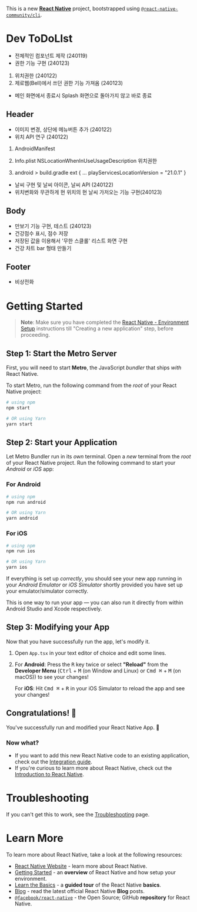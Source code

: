 This is a new [**React Native**](https://reactnative.dev) project, bootstrapped using [`@react-native-community/cli`](https://github.com/react-native-community/cli).

# Dev ToDoLIst
- 전체적인 컴포넌트 제작 (240119)
- 권한 기능 구현 (240123)
1. 위치권한 (240122)
2. 제로웹(Bell)에서 쓰던 권한 기능 가져옴 (240123)

- 메인 화면에서 종료시 Splash 화면으로 돌아가지 않고 바로 종료
## Header
- 이미지 변경, 상단에 메뉴버튼 추가 (240122)
- 위치 API 연구 (240122)
1. AndroidManifest
<uses-permission android:name="android.permission.ACCESS_COARSE_LOCATION" />
<uses-permission android:name="android.permission.ACCESS_FINE_LOCATION" />

2. Info.plist
<key>NSLocationWhenInUseUsageDescription</key>
<string>위치권한</string>

3. android > build.gradle
ext {
   ...
   playServicesLocationVersion = "21.0.1"
}


- 날씨 구현 및 날씨 아이콘, 날씨 API (240122)
- 위치변화와 무관하게 현 위치의 현 날씨 가저오는 기능 구현(240123)
## Body
- 만보기 기능 구현, 테스트 (240123)
- 건강점수 표시, 점수 저장
- 저장된 값을 이용해서 '무한 스클롤' 리스트 화면 구현
- 건강 차트 bar 형태 만들기
## Footer
- 비상전화
# Getting Started

>**Note**: Make sure you have completed the [React Native - Environment Setup](https://reactnative.dev/docs/environment-setup) instructions till "Creating a new application" step, before proceeding.

## Step 1: Start the Metro Server

First, you will need to start **Metro**, the JavaScript _bundler_ that ships _with_ React Native.

To start Metro, run the following command from the _root_ of your React Native project:

```bash
# using npm
npm start

# OR using Yarn
yarn start
```

## Step 2: Start your Application

Let Metro Bundler run in its _own_ terminal. Open a _new_ terminal from the _root_ of your React Native project. Run the following command to start your _Android_ or _iOS_ app:

### For Android

```bash
# using npm
npm run android

# OR using Yarn
yarn android
```

### For iOS

```bash
# using npm
npm run ios

# OR using Yarn
yarn ios
```

If everything is set up _correctly_, you should see your new app running in your _Android Emulator_ or _iOS Simulator_ shortly provided you have set up your emulator/simulator correctly.

This is one way to run your app — you can also run it directly from within Android Studio and Xcode respectively.

## Step 3: Modifying your App

Now that you have successfully run the app, let's modify it.

1. Open `App.tsx` in your text editor of choice and edit some lines.
2. For **Android**: Press the <kbd>R</kbd> key twice or select **"Reload"** from the **Developer Menu** (<kbd>Ctrl</kbd> + <kbd>M</kbd> (on Window and Linux) or <kbd>Cmd ⌘</kbd> + <kbd>M</kbd> (on macOS)) to see your changes!

   For **iOS**: Hit <kbd>Cmd ⌘</kbd> + <kbd>R</kbd> in your iOS Simulator to reload the app and see your changes!

## Congratulations! :tada:

You've successfully run and modified your React Native App. :partying_face:

### Now what?

- If you want to add this new React Native code to an existing application, check out the [Integration guide](https://reactnative.dev/docs/integration-with-existing-apps).
- If you're curious to learn more about React Native, check out the [Introduction to React Native](https://reactnative.dev/docs/getting-started).

# Troubleshooting

If you can't get this to work, see the [Troubleshooting](https://reactnative.dev/docs/troubleshooting) page.

# Learn More

To learn more about React Native, take a look at the following resources:

- [React Native Website](https://reactnative.dev) - learn more about React Native.
- [Getting Started](https://reactnative.dev/docs/environment-setup) - an **overview** of React Native and how setup your environment.
- [Learn the Basics](https://reactnative.dev/docs/getting-started) - a **guided tour** of the React Native **basics**.
- [Blog](https://reactnative.dev/blog) - read the latest official React Native **Blog** posts.
- [`@facebook/react-native`](https://github.com/facebook/react-native) - the Open Source; GitHub **repository** for React Native.
